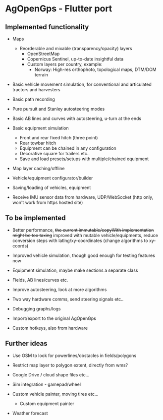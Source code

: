 # AgOpenGps - Flutter port

## Implemented functionality

- Maps

  - Reorderable and mixable (transparency/opacity) layers
    - OpenStreetMap
    - Copernicus Sentinel, up-to-date insightful data
    - Custom layers per country, example:
      - Norway: High-res orthophoto, topological maps, DTM/DOM terrain

- Basic vehicle movement simulation, for conventional and articulated tractors and harvesters

- Basic path recording

- Pure pursuit and Stanley autosteering modes

- Basic AB lines and curves with autosteering, u-turn at the ends

- Basic equipment simulation
  - Front and rear fixed hitch (three point)
  - Rear towbar hitch
  - Equipment can be chained in any configuration
  - Decorative square for trailers etc..
  - Save and load presets/setups with multiple/chained equipment

- Map layer caching/offline

- Vehicle/equipment configurator/builder

- Saving/loading of vehicles, equipment

- Receive IMU sensor data from hardware, UDP/WebSocket (http only, won't work from https hosted site)

## To be implemented

- Better performance, <s>the current immutable/copyWith implementation might be
    too taxing</s> improved with mutable vehicle/equipments, reduce conversion steps with latlng/xy-coordinates (change algorithms to xy-coords)

- Improved vehicle simulation, though good enough for testing features now

- Equipment simulation, maybe make sections a separate class

- Fields, AB lines/curves etc.

- Improve autosteering, look at more algorithms

- Two way hardware comms, send steering signals etc..

- Debugging graphs/logs

- Import/export to the original AgOpenGps

- Custom hotkeys, also from hardware

## Further ideas

- Use OSM to look for powerlines/obstacles in fields/polygons

- Restrict map layer to polygon extent, directly from wms?

- Google Drive / cloud shape files etc...

- Sim integration - gamepad/wheel

- Custom vehicle painter, moving tires etc...

  - Custom equipment painter

- Weather forecast
